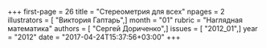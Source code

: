+++
first-page = 26
title = "Стереометрия для всех"
npages = 2
illustrators = [ "Виктория Гаптарь",]
month = "01"
rubric = "Наглядная математика"
authors = [ "Сергей Дориченко",]
issues = [ "2012_01",]
year = "2012"
date = "2017-04-24T15:37:56+03:00"
+++
